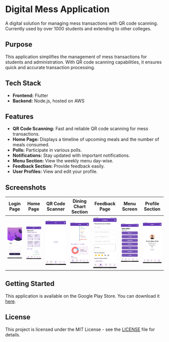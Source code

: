 # Digital Mess Application

A digital solution for managing mess transactions with QR code scanning. Currently used by over 1000 students and extending to other colleges.

## Purpose

This application simplifies the management of mess transactions for students and administration. With QR code scanning capabilities, it ensures quick and accurate transaction processing.

## Tech Stack

- **Frontend:** Flutter
- **Backend:** Node.js, hosted on AWS
<!-- - **Database:** MongoDB (or mention the database you used if different) -->

## Features

- **QR Code Scanning:** Fast and reliable QR code scanning for mess transactions.
- **Home Page:** Displays a timeline of upcoming meals and the number of meals consumed.
- **Polls:** Participate in various polls.
- **Notifications:** Stay updated with important notifications.
- **Menu Section:** View the weekly menu day-wise.
- **Feedback Section:** Provide feedback easily.
- **User Profiles:** View and edit your profile.

## Screenshots

| Login Page                          | Home Page                          | QR Code Scanner                     | Dining Chart Section                 | Feedback Page                 | Menu Screen                 | Profile Section                 |
|---------------------------------------|---------------------------------------|-------------------------------------|--------------------------------------|--------------------------------------|--------------------------------------|--------------------------------------|
| ![Login Page](lib/screenshots/login.jpg) | ![Home Page](lib/screenshots/home_screen.jpg) | ![QR Code Scanner](lib/screenshots/qr_scanner.jpg) | ![Dining Chart Section](lib/screenshots/poll.jpg) | ![Feedback Page](lib/screenshots/feedback.jpg) | ![Menu Section](lib/screenshots/menu.jpg) | ![Profile Page](lib/screenshots/profile.jpg) |

## Getting Started

This application is available on the Google Play Store. You can download it [here](https://play.google.com/store/apps/details?id=com.ssshospitality.mess_app&pcampaignid=web_share).

## License

This project is licensed under the MIT License - see the [LICENSE](LICENSE) file for details.
